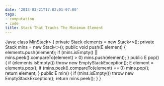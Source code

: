 ```yaml
---
date: '2013-03-21T17:02:01-07:00'
tags:
- computation
- code
title: Stack That Tracks The Minimum Element
---
```


Java: class MinStack> { private Stack elements = new Stack<>(); private Stack mins = new Stack<>(); public void push(E element) { elements.push(element); if (mins.isEmpty() || mins.peek().compareTo(element) > 0) mins.push(element); } public E pop() { if (elements.isEmpty()) throw new EmptyStackException(); E element = elements.pop(); if (mins.peek().compareTo(element) == 0) mins.pop(); return element; } public E min() { if (mins.isEmpty()) throw new EmptyStackException(); return mins.peek(); } }

